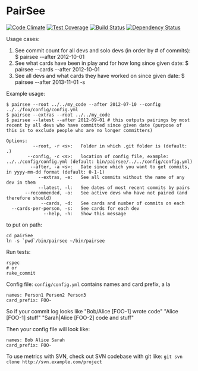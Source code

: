 # PairSee
[![Code Climate](https://codeclimate.com/github/compwron/pairsee/badges/gpa.svg)](https://codeclimate.com/github/compwron/pairsee)
[![Test Coverage](https://codeclimate.com/github/compwron/pairsee/badges/coverage.svg)](https://codeclimate.com/github/compwron/pairsee)
[![Build Status](https://travis-ci.org/compwron/pairsee.svg)](https://travis-ci.org/compwron/pairsee)
[![Dependency Status](https://gemnasium.com/compwron/pairsee.png)](https://gemnasium.com/compwron/pairsee)


Usage cases:
1. See commit count for all devs and solo devs (in order by # of commits): $ pairsee --after 2012-10-01
2. See what cards have been in play and for how long since given date: $ pairsee --cards --after 2012-10-01
3. See all devs and what cards they have worked on since given date: $ pairsee --after 2013-11-01 -s

Example usage: 
```
$ pairsee --root ../../my_code --after 2012-07-10 --config ../../foo/config/config.yml
$ pairsee --extras --root ../../my_code
$ pairsee --latest --after 2012-09-01 # this outputs pairings by most recent by all devs who have committed since given date (purpose of this is to exclude people who are no longer committers)
```

```
Options:
          --root, -r <s>:   Folder in which .git folder is (default: .)
        --config, -c <s>:   location of config file, example: ../../config/config.yml (default: bin/pairsee/../../config/config.yml)
         --after, -a <s>:   Date since which you want to get commits, in yyyy-mm-dd format (default: 0-1-1)
            --extras, -e:   See all commits without the name of any dev in them
            --latest, -l:   See dates of most recent commits by pairs
       --recommended, -o:   See active devs who have not paired (and therefore should)
             --cards, -d:   See cards and number of commits on each
  --cards-per-person, -s:   See cards for each dev
              --help, -h:   Show this message
```

to put on path:
```
cd pairSee
ln -s `pwd`/bin/pairsee ~/bin/pairsee
```

Run tests:
```
rspec
# or
rake_commit
```

Config file: `config/config.yml`
contains names and card prefix, a la
```
names: Person1 Person2 Person3
card_prefix: FOO-
```

So if your commit log looks like 
"Bob/Alice [FOO-1] wrote code"
"Alice [FOO-1] stuff"
"Sarah|Alice [FOO-2] code and stuff"

Then your config file will look like:
```
names: Bob Alice Sarah
card_prefix: FOO-
```

To use metrics with SVN, check out SVN codebase with git like: `git svn clone http://svn.example.com/project`
